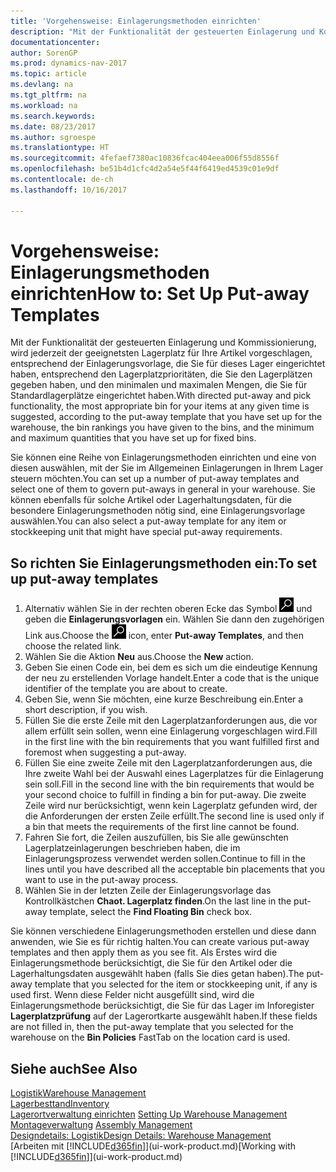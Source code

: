 ```yaml
---
title: 'Vorgehensweise: Einlagerungsmethoden einrichten'
description: "Mit der Funktionalität der gesteuerten Einlagerung und Kommissionierung, wird jederzeit der geeignetsten Lagerplatz für Ihre Artikel vorgeschlagen, entsprechend der Einlagerungsvorlage, die Sie für dieses Lager eingerichtet haben, entsprechend den Lagerplatzprioritäten, die Sie den Lagerplätzen gegeben haben, und den minimalen und maximalen Mengen, die Sie für Standardlagerplätze eingerichtet haben."
documentationcenter: 
author: SorenGP
ms.prod: dynamics-nav-2017
ms.topic: article
ms.devlang: na
ms.tgt_pltfrm: na
ms.workload: na
ms.search.keywords: 
ms.date: 08/23/2017
ms.author: sgroespe
ms.translationtype: HT
ms.sourcegitcommit: 4fefaef7380ac10836fcac404eea006f55d8556f
ms.openlocfilehash: be51b4d1cfc4d2a54e5f44f6419ed4539c01e9df
ms.contentlocale: de-ch
ms.lasthandoff: 10/16/2017

---
```

# <a name="how-to-set-up-put-away-templates"></a><span data-ttu-id="deca7-103">Vorgehensweise: Einlagerungsmethoden einrichten</span><span class="sxs-lookup"><span data-stu-id="deca7-103">How to: Set Up Put-away Templates</span></span>
<span data-ttu-id="deca7-104">Mit der Funktionalität der gesteuerten Einlagerung und Kommissionierung, wird jederzeit der geeignetsten Lagerplatz für Ihre Artikel vorgeschlagen, entsprechend der Einlagerungsvorlage, die Sie für dieses Lager eingerichtet haben, entsprechend den Lagerplatzprioritäten, die Sie den Lagerplätzen gegeben haben, und den minimalen und maximalen Mengen, die Sie für Standardlagerplätze eingerichtet haben.</span><span class="sxs-lookup"><span data-stu-id="deca7-104">With directed put-away and pick functionality, the most appropriate bin for your items at any given time is suggested, according to the put-away template that you have set up for the warehouse, the bin rankings you have given to the bins, and the minimum and maximum quantities that you have set up for fixed bins.</span></span>  

<span data-ttu-id="deca7-105">Sie können eine Reihe von Einlagerungsmethoden einrichten und eine von diesen auswählen, mit der Sie im Allgemeinen Einlagerungen in Ihrem Lager steuern möchten.</span><span class="sxs-lookup"><span data-stu-id="deca7-105">You can set up a number of put-away templates and select one of them to govern put-aways in general in your warehouse.</span></span> <span data-ttu-id="deca7-106">Sie können ebenfalls für solche Artikel oder Lagerhaltungsdaten, für die besondere Einlagerungsmethoden nötig sind, eine Einlagerungsvorlage auswählen.</span><span class="sxs-lookup"><span data-stu-id="deca7-106">You can also select a put-away template for any item or stockkeeping unit that might have special put-away requirements.</span></span>  

## <a name="to-set-up-put-away-templates"></a><span data-ttu-id="deca7-107">So richten Sie Einlagerungsmethoden ein:</span><span class="sxs-lookup"><span data-stu-id="deca7-107">To set up put-away templates</span></span>  
1.  <span data-ttu-id="deca7-108">Alternativ wählen Sie in der rechten oberen Ecke das Symbol ![Nach Seite oder Bericht suchen](media/ui-search/search_small.png "Nach Seite oder Bericht suchen") und geben die **Einlagerungsvorlagen** ein. Wählen Sie dann den zugehörigen Link aus.</span><span class="sxs-lookup"><span data-stu-id="deca7-108">Choose the ![Search for Page or Report](media/ui-search/search_small.png "Search for Page or Report icon") icon, enter **Put-away Templates**, and then choose the related link.</span></span>  
2.  <span data-ttu-id="deca7-109">Wählen Sie die Aktion **Neu** aus.</span><span class="sxs-lookup"><span data-stu-id="deca7-109">Choose the **New** action.</span></span>  
3.  <span data-ttu-id="deca7-110">Geben Sie einen Code ein, bei dem es sich um die eindeutige Kennung der neu zu erstellenden Vorlage handelt.</span><span class="sxs-lookup"><span data-stu-id="deca7-110">Enter a code that is the unique identifier of the template you are about to create.</span></span>  
4.  <span data-ttu-id="deca7-111">Geben Sie, wenn Sie möchten, eine kurze Beschreibung ein.</span><span class="sxs-lookup"><span data-stu-id="deca7-111">Enter a short description, if you wish.</span></span>  
5.  <span data-ttu-id="deca7-112">Füllen Sie die erste Zeile mit den Lagerplatzanforderungen aus, die vor allem erfüllt sein sollen, wenn eine Einlagerung vorgeschlagen wird.</span><span class="sxs-lookup"><span data-stu-id="deca7-112">Fill in the first line with the bin requirements that you want fulfilled first and foremost when suggesting a put-away.</span></span>  
6.  <span data-ttu-id="deca7-113">Füllen Sie eine zweite Zeile mit den Lagerplatzanforderungen aus, die Ihre zweite Wahl bei der Auswahl eines Lagerplatzes für die Einlagerung sein soll.</span><span class="sxs-lookup"><span data-stu-id="deca7-113">Fill in the second line with the bin requirements that would be your second choice to fulfill in finding a bin for put-away.</span></span> <span data-ttu-id="deca7-114">Die zweite Zeile wird nur berücksichtigt, wenn kein Lagerplatz gefunden wird, der die Anforderungen der ersten Zeile erfüllt.</span><span class="sxs-lookup"><span data-stu-id="deca7-114">The second line is used only if a bin that meets the requirements of the first line cannot be found.</span></span>  
7.  <span data-ttu-id="deca7-115">Fahren Sie fort, die Zeilen auszufüllen, bis Sie alle gewünschten Lagerplatzeinlagerungen beschrieben haben, die im Einlagerungsprozess verwendet werden sollen.</span><span class="sxs-lookup"><span data-stu-id="deca7-115">Continue to fill in the lines until you have described all the acceptable bin placements that you want to use in the put-away process.</span></span>  
8.  <span data-ttu-id="deca7-116">Wählen Sie in der letzten Zeile der Einlagerungsvorlage das Kontrollkästchen **Chaot. Lagerplatz finden**.</span><span class="sxs-lookup"><span data-stu-id="deca7-116">On the last line in the put-away template, select the **Find Floating Bin** check box.</span></span>  

<span data-ttu-id="deca7-117">Sie können verschiedene Einlagerungsmethoden erstellen und diese dann anwenden, wie Sie es für richtig halten.</span><span class="sxs-lookup"><span data-stu-id="deca7-117">You can create various put-away templates and then apply them as you see fit.</span></span> <span data-ttu-id="deca7-118">Als Erstes wird die Einlagerungsmethode berücksichtigt, die Sie für den Artikel oder die Lagerhaltungsdaten ausgewählt haben (falls Sie dies getan haben).</span><span class="sxs-lookup"><span data-stu-id="deca7-118">The put-away template that you selected for the item or stockkeeping unit, if any is used first.</span></span> <span data-ttu-id="deca7-119">Wenn diese Felder nicht ausgefüllt sind, wird die Einlagerungsmethode berücksichtigt, die Sie für das Lager im Inforegister **Lagerplatzprüfung** auf der Lagerortkarte ausgewählt haben.</span><span class="sxs-lookup"><span data-stu-id="deca7-119">If these fields are not filled in, then the put-away template that you selected for the warehouse on the **Bin Policies** FastTab on the location card is used.</span></span>  

## <a name="see-also"></a><span data-ttu-id="deca7-120">Siehe auch</span><span class="sxs-lookup"><span data-stu-id="deca7-120">See Also</span></span>  
[<span data-ttu-id="deca7-121">Logistik</span><span class="sxs-lookup"><span data-stu-id="deca7-121">Warehouse Management</span></span>](warehouse-manage-warehouse.md)  
[<span data-ttu-id="deca7-122">Lagerbesttand</span><span class="sxs-lookup"><span data-stu-id="deca7-122">Inventory</span></span>](inventory-manage-inventory.md)  
<span data-ttu-id="deca7-123">[Lagerortverwaltung einrichten](warehouse-setup-warehouse.md)   </span><span class="sxs-lookup"><span data-stu-id="deca7-123">[Setting Up Warehouse Management](warehouse-setup-warehouse.md)   </span></span>  
<span data-ttu-id="deca7-124">[Montageverwaltung](assembly-assemble-items.md)  </span><span class="sxs-lookup"><span data-stu-id="deca7-124">[Assembly Management](assembly-assemble-items.md)  </span></span>  
[<span data-ttu-id="deca7-125">Designdetails: Logistik</span><span class="sxs-lookup"><span data-stu-id="deca7-125">Design Details: Warehouse Management</span></span>](design-details-warehouse-management.md)  
<span data-ttu-id="deca7-126">[Arbeiten mit [!INCLUDE[d365fin](includes/d365fin_md.md)]](ui-work-product.md)</span><span class="sxs-lookup"><span data-stu-id="deca7-126">[Working with [!INCLUDE[d365fin](includes/d365fin_md.md)]](ui-work-product.md)</span></span>

